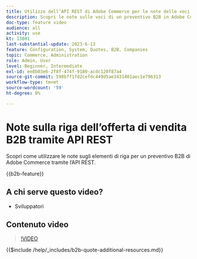```yaml
---
title: Utilizzo dell’API REST di Adobe Commerce per le note delle voci
description: Scopri le note sulle voci di un preventivo B2B in Adobe Commerce utilizzando l’API REST
doc-type: feature video
audience: all
activity: use
kt: 13801
last-substantial-update: 2023-6-13
feature: Configuration, System, Quotes, B2B, Companies
topic: Commerce, Administration
role: Admin, User
level: Beginner, Intermediate
exl-id: ee8b03e6-2f8f-474f-9180-acdc120f87a4
source-git-commit: 598bff1fd2cefdc449d5ae3431401aec1e796313
workflow-type: tm+mt
source-wordcount: '59'
ht-degree: 0%

---
```


# Note sulla riga dell’offerta di vendita B2B tramite API REST

Scopri come utilizzare le note sugli elementi di riga per un preventivo B2B di Adobe Commerce tramite l’API REST.

{{b2b-feature}}

## A chi serve questo video?

- Sviluppatori

## Contenuto video

>[!VIDEO](https://video.tv.adobe.com/v/3443493?learn=on&captions=ita)

{{$include /help/_includes/b2b-quote-additional-resources.md}}

